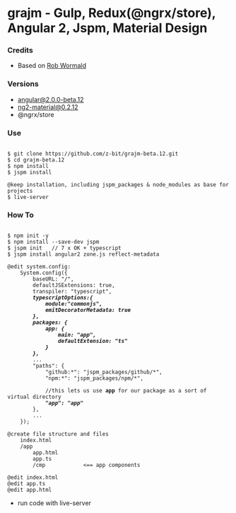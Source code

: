 # grajm - Gulp, Redux(@ngrx/store), Angular 2, Jspm, Material Design
### Credits
* Based on [Rob Wormald](https://gist.github.com/robwormald/429e01c6d802767441ec)

### Versions 
* angular@2.0.0-beta.12
* ng2-material@0.2.12
* @ngrx/store

### Use
<pre><code>
$ git clone https://github.com/z-bit/grajm-beta.12.git
$ cd grajm-beta.12
$ npm install 
$ jspm install

@keep installation, including jspm_packages & node_modules as base for projects
$ live-server
</code></pre>

### How To
<pre><code>
$ npm init -y
$ npm install --save-dev jspm
$ jspm init   // 7 x OK + typescript
$ jspm install angular2 zone.js reflect-metadata
 
@edit system.config:
    System.config({
        baseURL: "/",
        defaultJSExtensions: true,
        transpiler: "typescript",
        <b><i>typescriptOptions:{
            module:"commonjs",
            emitDecoratorMetadata: true
        }, 
        packages: {
            app: {
                main: "app",
                defaultExtension: "ts" 
            }
        },</b></i>    
        ...
        "paths": {
            "github:*": "jspm_packages/github/*",
            "npm:*": "jspm_packages/npm/*",
            
            //this lets us use <b>app</b> for our package as a sort of virtual directory
            <b><i>"app": "app"</b></i>
        },
        ...
    });    

@create file structure and files
    index.html 
    /app
        app.html
        app.ts
        /cmp            <== app components 
      
@edit index.html
@edit app.ts
@edit app.html
</code></pre>
* run code with live-server